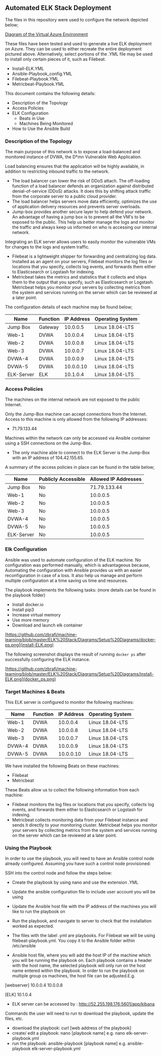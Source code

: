## Automated ELK Stack Deployment

The files in this repository were used to configure the network depicted below;

[Diagram of the Virtual Azure Environment](https://drive.google.com/file/d/1F6Owu1kfAbLom1ybzgAjYDTiqUF1E0K-/view?usp=sharing)

These files have been tested and used to generate a live ELK deployment on Azure. They can be used to either recreate the entire deployment pictured above. Alternatively, select portions of the .YML file may be used to install only certain pieces of it, such as Filebeat.

  - Install-ELK.YML
  - Ansible-Playbook_config.YML
  - Filebeat-Playbook.YML
  - Metricbeat-Playbook.YML

This document contains the following details:
- Description of the Topology
- Access Policies
- ELK Configuration
  - Beats in Use
  - Machines Being Monitored
- How to Use the Ansible Build


### Description of the Topology

The main purpose of this network is to expose a load-balanced and monitored instance of DVWA, the D*mn Vulnerable Web Application.

Load balancing ensures that the application will be highly available, in addition to restricting inbound traffic to the network.
- The load balancer can lower the risk of DDoS attach. The off-loading function of a load balancer defends an organization against distributed denial-of-service (DDoS) attacks. It does this by shifting attack traffic from the corporate server to a public cloud provider.
- The load balancer helps servers move data efficiently, optimizes the use of application delivery resources and prevents server overloads.
- Jump-box provides another secure layer to help defend your network. An advantage of having a jump box is to prevent all the VM's to be exposed to the public. This help us better manage the logs and monitor the traffic and always keep us informed on who is accessing our internal network.

Integrating an ELK server allows users to easily monitor the vulnerable VMs for changes to the logs and system traffic.
- Filebeat is a lightweight shipper for forwarding and centralizing log data. Installed as an agent on your servers, Filebeat monitors the log files or locations that you specify, collects log events, and forwards them either to Elasticsearch or Logstash for indexing.
- Metricbeat takes the metrics and statistics that it collects and ships them to the output that you specify, such as Elasticsearch or Logstash. Metricbeat helps you monitor your servers by collecting metrics from the system and services running on the server which can be reviewed at a later point.

The configuration details of each machine may be found below;

| Name       | Function | IP Address | Operating System |
|------------|----------|------------|------------------|
| Jump Box   | Gateway  | 10.0.0.5   | Linux 18.04-LTS  |
| Web-1      | DVWA     | 10.0.0.4   | Linux 18.04-LTS  |
| Web-2      | DVWA     | 10.0.0.8   | Linux 18.04-LTS  |
| Web-3      | DVWA     | 10.0.0.7   | Linux 18.04-LTS  |
| DVWA-4     | DVWA     | 10.0.0.9   | Linux 18.04-LTS  |
| DVWA-5     | DVWA     | 10.0.0.10  | Linux 18.04-LTS  |
| ELK-Server | ELK      | 10.1.0.4   | Linux 18.04-LTS  |

### Access Policies

The machines on the internal network are not exposed to the public Internet.

Only the Jump-Box machine can accept connections from the Internet. Access to this machine is only allowed from the following IP addresses:
- 71.79.133.44

Machines within the network can only be accessed via Ansible container using a SSH connections on the Jump-Box.
- The only machine able to connect to the ELK Server is the Jump-Box with an IP address of 104.42.155.65.

A summary of the access policies in place can be found in the table below;

| Name       | Publicly Accessible | Allowed IP Addresses |
|------------|---------------------|----------------------|
| Jump Box   | No                  | 71.79.133.44         |
| Web-1      | No                  | 10.0.0.5             |
| Web-2      | No                  | 10.0.0.5             |
| Web-3      | No                  | 10.0.0.5             |
| DVWA-4     | No                  | 10.0.0.5             |
| DVWA-5     | No                  | 10.0.0.5             |
| ELK-Server | No                  | 10.0.0.5             |

### Elk Configuration

Ansible was used to automate configuration of the ELK machine. No configuration was performed manually, which is advantageous because, Automating the configuration with Ansible provides us with an easier reconfiguration in case of a loss. It also help us manage and perform multiple configuration at a time saving us time and resources.

The playbook implements the following tasks: (more details can be found in the playbook folder)
- Install docker.io
- Install pip3
- Increase virtual memory
- Use more memory
- Download and launch elk container

[https://github.com/zbrafi/machine-learning/blob/master/ELK%20Stack/Diagrams/Setup%20Diagrams/docker-ps.png](install-ELK.png)

The following screenshot displays the result of running `docker ps` after successfully configuring the ELK instance.

[https://github.com/zbrafi/machine-learning/blob/master/ELK%20Stack/Diagrams/Setup%20Diagrams/install-ELK.png](docker_ps.png)

### Target Machines & Beats
This ELK server is configured to monitor the following machines:

| Name   | Function | IP Address | Operating System |
|--------|----------|------------|------------------|
| Web-1  | DVWA     | 10.0.0.4   | Linux 18.04-LTS  |
| Web-2  | DVWA     | 10.0.0.8   | Linux 18.04-LTS  |
| Web-3  | DVWA     | 10.0.0.7   | Linux 18.04-LTS  |
| DVWA-4 | DVWA     | 10.0.0.9   | Linux 18.04-LTS  |
| DVWA-5 | DVWA     | 10.0.0.10  | Linux 18.04-LTS  |

We have installed the following Beats on these machines:
- Filebeat
- Metricbeat

These Beats allow us to collect the following information from each machine:
- Filebeat monitors the log files or locations that you specify, collects log events, and forwards them either to Elasticsearch or Logstash for indexing.
- Metricbeat collects monitoring data from your Filebeat instance and sends it directly to your monitoring cluster. Metricbeat helps you monitor your servers by collecting metrics from the system and services running on the server which can be reviewed at a later point.

### Using the Playbook
In order to use the playbook, you will need to have an Ansible control node already configured. Assuming you have such a control node provisioned:

SSH into the control node and follow the steps below:
- Create the playbook by using nano and use the extension .YML
- Update the ansible configuration file to include user account you will be using
- Update the Ansible host file with the IP address of the machines you will like to run the playbook on
- Run the playbook, and navigate to server to check that the installation worked as expected.

- The files with the label .yml are playbooks. For Filebeat we will be using filebeat-playbook.yml. You copy it to the Ansible folder within /etc/ansible

- Ansible host file, where you will add the host IP of the machine which you will be running the playbook on. Each playbook contains a header with the host name, the selected playbook will only run on the host name entered within the playbook. In order to run the playbook on multiple group os machines, the host file can be adjusted.E.g.

[webserver]
10.0.0.4
10.0.0.8

[ELK]
10.1.0.4

-  ELK server can be accessed by : http://52.255.198.176:5601/app/kibana

Commands the user will need to run to download the playbook, update the files, etc.

- download the playbook: curl [web address of the playbook]
- create/ edit a playbook: nano [playbook name] e.g. nano elk-server-playbook.yml
- run the playbook: ansible-playbook [playbook name] e.g. ansible-playbook elk-server-playbook.yml
